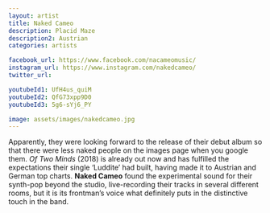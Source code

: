 ```yaml
---
layout: artist
title: Naked Cameo
description: Placid Maze 
description2: Austrian
categories: artists

facebook_url: https://www.facebook.com/nacameomusic/
instagram_url: https://www.instagram.com/nakedcameo/
twitter_url:

youtubeId1: UfH4us_quiM
youtubeId2: QfG73xpp9D0
youtubeId3: 5g6-sYj6_PY

image: assets/images/nakedcameo.jpg
---
```


Apparently, they were looking forward to the release of their debut album so that there were less naked people on the images page when you google them. *Of Two Minds* (2018) is already out now and has fulfilled the expectations their single ‘Luddite’ had built, having made it to Austrian and German top charts. **Naked Cameo** found the experimental sound for their synth-pop beyond the studio, live-recording their tracks in several different rooms, but it is its frontman’s voice what definitely puts in the distinctive touch in the band.